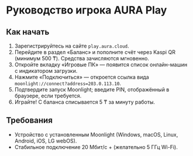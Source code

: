 # Руководство игрока AURA Play

## Как начать
1. Зарегистрируйтесь на сайте `play.aura.cloud`.
2. Перейдите в раздел «Баланс» и пополните счёт через Kaspi QR (минимум 500 ₸). Средства зачисляются мгновенно.
3. Откройте вкладку «Игровые ПК» — появится список онлайн-машин с индикатором загрузки.
4. Нажмите «Подключиться» — откроется ссылка вида `moonlight://connect?address=203.0.113.10`.
5. Подтвердите запуск Moonlight; введите PIN, отображённый в браузере, если требуется.
6. Играйте! С баланса списывается 5 ₸ за минуту работы.

## Требования
- Устройство с установленным Moonlight (Windows, macOS, Linux, Android, iOS, LG webOS).
- Стабильное подключение 20 Мбит/с + (желательно 5 ГГц Wi-Fi).

